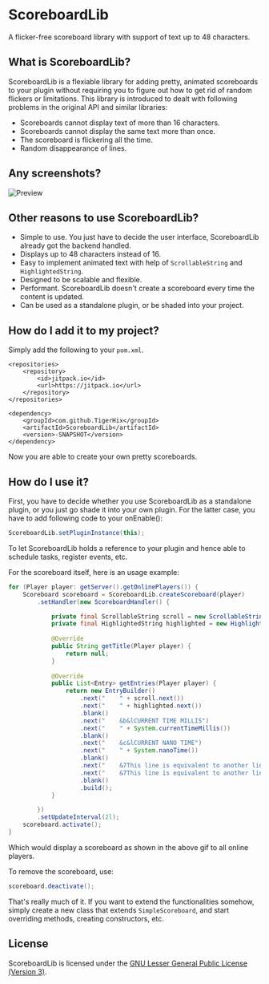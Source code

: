 # ScoreboardLib
A flicker-free scoreboard library with support of text up to 48 characters.

What is ScoreboardLib?
--------------
ScoreboardLib is a flexiable library for adding pretty, animated scoreboards to your plugin without requiring you to figure out how to get rid of random flickers or limitations. This library is introduced to dealt with following problems in the original API and similar libraries:
* Scoreboards cannot display text of more than 16 characters.
* Scoreboards cannot display the same text more than once.
* The scoreboard is flickering all the time.
* Random disappearance of lines.

Any screenshots?
--------------
![Preview](http://i.imgur.com/eJgctc9.gif)

Other reasons to use ScoreboardLib?
--------------
* Simple to use. You just have to decide the user interface, ScoreboardLib already got the backend handled.
* Displays up to 48 characters instead of 16.
* Easy to implement animated text with help of `ScrollableString` and `HighlightedString`.
* Designed to be scalable and flexible.
* Performant. ScoreboardLib doesn't create a scoreboard every time the content is updated.
* Can be used as a standalone plugin, or be shaded into your project.

How do I add it to my project?
--------------
Simply add the following to your `pom.xml`.

    <repositories>
        <repository>
            <id>jitpack.io</id>
            <url>https://jitpack.io</url>
        </repository>
    </repositories>

    <dependency>
        <groupId>com.github.TigerHix</groupId>
        <artifactId>ScoreboardLib</artifactId>
        <version>-SNAPSHOT</version>
    </dependency>

Now you are able to create your own pretty scoreboards.

How do I use it?
--------------
First, you have to decide whether you use ScoreboardLib as a standalone plugin, or you just go shade it into your own plugin. For the latter case, you have to add following code to your onEnable():

```java
ScoreboardLib.setPluginInstance(this);
```

To let ScoreboardLib holds a reference to your plugin and hence able to schedule tasks, register events, etc.

For the scoreboard itself, here is an usage example:

```java
for (Player player: getServer().getOnlinePlayers()) {
	Scoreboard scoreboard = ScoreboardLib.createScoreboard(player)
		.setHandler(new ScoreboardHandler() {

    		private final ScrollableString scroll = new ScrollableString(Strings.format("&aThis string is scrollable!"), 40, 0);
    		private final HighlightedString highlighted = new HighlightedString("This string is highlighted!", "&6", "&e");
    
    		@Override
    		public String getTitle(Player player) {
    			return null;
    		}
    
    		@Override
    		public List<Entry> getEntries(Player player) {
    			return new EntryBuilder()
    				.next("    " + scroll.next())
    				.next("    " + highlighted.next())
    				.blank()
    				.next("    &b&lCURRENT TIME MILLIS")
    				.next("    " + System.currentTimeMillis())
    				.blank()
    				.next("    &c&lCURRENT NANO TIME")
    				.next("    " + System.nanoTime())
    				.blank()
    				.next("    &7This line is equivalent to another line")
    				.next("    &7This line is equivalent to another line")
    				.blank()
    				.build();
    		}

	    })
	    .setUpdateInterval(2l);
	scoreboard.activate();
}
```

Which would display a scoreboard as shown in the above gif to all online players.

To remove the scoreboard, use:

```java
scoreboard.deactivate();
```

That's really much of it. If you want to extend the functionalities somehow, simply create a new class that extends `SimpleScoreboard`, and start overriding methods, creating constructors, etc.

License
--------------
ScoreboardLib is licensed under the [GNU Lesser General Public License (Version 3)](https://github.com/TigerHix/ScoreboardLib/blob/master/LICENSE).
